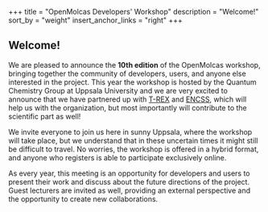 +++
title = "OpenMolcas Developers' Workshop"
description = "Welcome!"
sort_by = "weight"
insert_anchor_links = "right"
+++

## Welcome!
We are pleased to announce the **10th edition** of the OpenMolcas workshop,
bringing together the community of developers, users, and anyone else
interested in the project. This year the workshop is hosted by the Quantum
Chemistry Group at Uppsala University and we are very excited to announce that
we have partnered up with [T-REX](https://trex-coe.eu/) and
[ENCSS](https://enccs.se/), which will help us with the organization, but most
importantly will contribute to the scientific part as well!

We invite everyone to join us here in sunny Uppsala, where the workshop will
take place, but we understand that in these uncertain times it might still be
difficult to travel. No worries, the workshop is offered in a hybrid format,
and anyone who registers is able to participate exclusively online.

As every year, this meeting is an opportunity for developers and users to
present their work and discuss about the future directions of the project.
Guest lecturers are invited as well, providing an external perspective and the
opportunity to create new collaborations.


